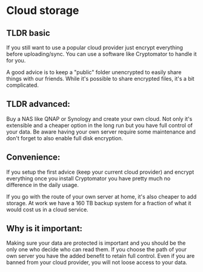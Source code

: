 # Cloud storage

## TLDR basic

If you still want to use a popular cloud provider just encrypt everything before uploading/sync. You can use a software like Cryptomator to handle it for you.

A good advice is to keep a "public" folder unencrypted to easily share things with our friends. While it's possible to share encrypted files, it's a bit complicated.

## TLDR advanced:

Buy a NAS like QNAP or Synology and create your own cloud. Not only it's extensible and a cheaper option in the long run but you have full control of your data. Be aware having your own server require some maintenance and don't forget to also enable full disk encryption.


## Convenience:

If you setup the first advice (keep your current cloud provider) and encrypt everything once you install Cryptomator you have pretty much no difference in the daily usage.

If you go with the route of your own server at home, it's also cheaper to add storage. At work we have a 160 TB backup system for a fraction of what it would cost us in a cloud service.

## Why is it important:

Making sure your data are protected is important and you should be the only one who decide who can read them. If you choose the path of your own server you have the added benefit to retain full control. Even if you are banned from your cloud provider, you will not loose access to your data.
